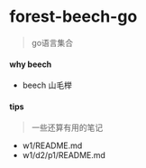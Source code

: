 # forest-beech-go
> go语言集合

#### why beech
* beech 山毛榉



#### tips
> 一些还算有用的笔记
* w1/README.md
* w1/d2/p1/README.md

